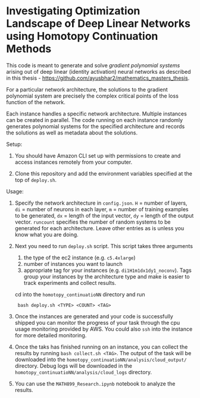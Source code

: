 # Investigating Optimization Landscape of Deep Linear Networks using Homotopy Continuation Methods

This code is meant to generate and solve *gradient polynomial systems* arising out of deep linear (identity activation) neural networks as described in this thesis - https://github.com/ayusbhar2/mathematics_masters_thesis.

For a particular network architecture, the solutions to the gradient polynomial system are precisely the complex critical points of the loss function of the network.

Each instance handles a specific network architecture. Multiple instances can be created in parallel. The code running on each instance randomly generates polynomial systems for the specified architecture and records the solutions as well as metadata about the solutions.


Setup:

1. You should have Amazon CLI set up with permissions to create and access instances remotely from your computer.

2. Clone this repository and add the environment variables specified at the top of `deploy.sh`.


Usage:

1. Specify the network architecture in `config.json`. `H` = number of layers, `di` = number of neurons in each layer, `m` = number of training examples to be generated, `dx` = length of the input vector, `dy` = length of the output vector. `runcount` specifies the number of random systems to be generated for each architecture. Leave other entries as is unless you know what you are doing.

2. Next you need to run `deploy.sh` script. This script takes three arguments
    1) the type of the ec2 instance (e.g. `c5.4xlarge`)
    2) number of instances you want to launch
    3) appropriate tag for your instances (e.g. `di1H1m1dx1dy1_noconv`). Tags group your instances by the architecture type and make is easier to track experiments and collect results.
    
    cd into the `homotopy_continuatioNN` directory and run

        bash deploy.sh <TYPE> <COUNT> <TAG>

3. Once the instances are generated and your code is successfully shipped you can monitor the progress of your task through the cpu usage monitoring provided by AWS. You could also `ssh` into the instance for more detailed monitoring.

4. Once the taks has finished running on an instance, you can collect the results by running ```bash collect.sh <TAG>```. The output of the task will be downloaded into the `homotopy_continuatioNN/analysis/cloud_output/` directory. Debug logs will be downloaded in the `homotopy_continuatioNN/analysis/cloud_logs` directory.

5. You can use the `MATH899_Research.ipynb` notebook to analyze the results.

